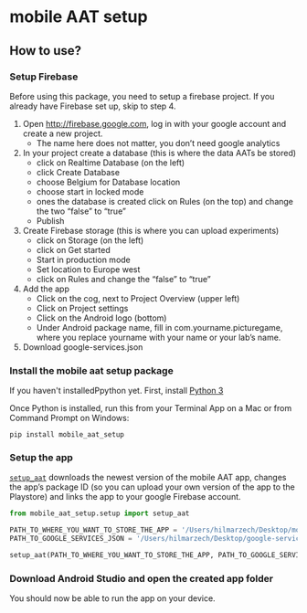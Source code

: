 mobile AAT setup
================

<!-- WARNING: THIS FILE WAS AUTOGENERATED! DO NOT EDIT! -->

## How to use?

### Setup Firebase

Before using this package, you need to setup a firebase project. If you
already have Firebase set up, skip to step 4.

1)  Open http://firebase.google.com, log in with your google account and
    create a new project.
    - The name here does not matter, you don’t need google analytics
2)  In your project create a database (this is where the data AATs be
    stored)
    - click on Realtime Database (on the left)
    - click Create Database
    - choose Belgium for Database location
    - choose start in locked mode
    - ones the database is created click on Rules (on the top) and
      change the two “false” to “true”
    - Publish
3)  Create Firebase storage (this is where you can upload experiments)
    - click on Storage (on the left)
    - click on Get started
    - Start in production mode
    - Set location to Europe west
    - click on Rules and change the “false” to “true”
4)  Add the app
    - Click on the cog, next to Project Overview (upper left)
    - Click on Project settings
    - Click on the Android logo (bottom)
    - Under Android package name, fill in com.yourname.picturegame,
      where you replace yourname with your name or your lab’s name.
5)  Download google-services.json

### Install the mobile aat setup package

If you haven't installedPpython yet. First, install [Python 3](https://www.python.org/downloads/)

Once Python is installed, run this from your Terminal App on a Mac or from Command Prompt on Windows:

`pip install mobile_aat_setup`

### Setup the app

[`setup_aat`](https://hgzech.github.io/mobile_aat_setup/setup.html#setup_aat)
downloads the newest version of the mobile AAT app, changes the app’s
package ID (so you can upload your own version of the app to the
Playstore) and links the app to your google Firebase account.

``` python
from mobile_aat_setup.setup import setup_aat

PATH_TO_WHERE_YOU_WANT_TO_STORE_THE_APP = '/Users/hilmarzech/Desktop/mobileaat'
PATH_TO_GOOGLE_SERVICES_JSON = '/Users/hilmarzech/Desktop/google-services.json'

setup_aat(PATH_TO_WHERE_YOU_WANT_TO_STORE_THE_APP, PATH_TO_GOOGLE_SERVICES_JSON)
```

### Download Android Studio and open the created app folder

You should now be able to run the app on your device.
